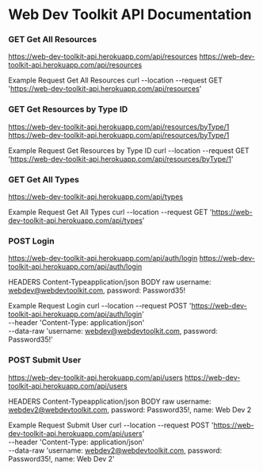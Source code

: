 # Web Dev Toolkit API Documentation

### GET Get All Resources
https://web-dev-toolkit-api.herokuapp.com/api/resources
https://web-dev-toolkit-api.herokuapp.com/api/resources

Example Request
Get All Resources
curl --location --request GET 'https://web-dev-toolkit-api.herokuapp.com/api/resources'


### GET Get Resources by Type ID
https://web-dev-toolkit-api.herokuapp.com/api/resources/byType/1
https://web-dev-toolkit-api.herokuapp.com/api/resources/byType/1

Example Request
Get Resources by Type ID
curl --location --request GET 'https://web-dev-toolkit-api.herokuapp.com/api/resources/byType/1'


### GET Get All Types
https://web-dev-toolkit-api.herokuapp.com/api/types

Example Request
Get All Types
curl --location --request GET 'https://web-dev-toolkit-api.herokuapp.com/api/types'


### POST Login
https://web-dev-toolkit-api.herokuapp.com/api/auth/login
https://web-dev-toolkit-api.herokuapp.com/api/auth/login

HEADERS
Content-Typeapplication/json
BODY raw
username: webdev@webdevtoolkit.com,
password: Password35!

Example Request
Login
curl --location --request POST 'https://web-dev-toolkit-api.herokuapp.com/api/auth/login' \
--header 'Content-Type: application/json' \
--data-raw 'username: webdev@webdevtoolkit.com,
password: Password35!'


### POST Submit User
https://web-dev-toolkit-api.herokuapp.com/api/users
https://web-dev-toolkit-api.herokuapp.com/api/users

HEADERS
Content-Typeapplication/json
BODY raw
username: webdev2@webdevtoolkit.com,
password: Password35!,
name: Web Dev 2

Example Request
Submit User
curl --location --request POST 'https://web-dev-toolkit-api.herokuapp.com/api/users' \
--header 'Content-Type: application/json' \
--data-raw 'username: webdev2@webdevtoolkit.com,
password: Password35!,
name: Web Dev 2'
